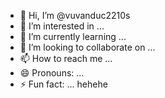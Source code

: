 - 👋 Hi, I’m @vuvanduc2210s
- 👀 I’m interested in ...
- 🌱 I’m currently learning ...
- 💞️ I’m looking to collaborate on ...
- 📫 How to reach me ...
- 😄 Pronouns: ...
- ⚡ Fun fact: ...
  hehehe
<!---
vuvanduc2210s/vuvanduc2210s is a ✨ special ✨ repository because its `README.md` (this file) appears on your GitHub profile.
You can click the Preview link to take a look at your changes.
--->
